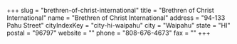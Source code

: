 +++
slug = "brethren-of-christ-international"
title = "Brethren of Christ International"
name = "Brethren of Christ International"
address = "94-133 Pahu Street"
cityIndexKey = "city-hi-waipahu"
city = "Waipahu"
state = "HI"
postal = "96797"
website = ""
phone = "808-676-4673"
fax = ""
+++
